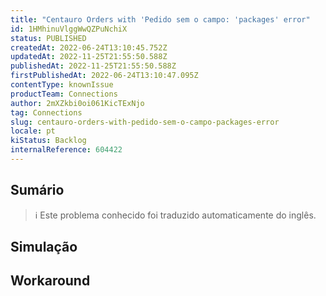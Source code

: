 ```yaml
---
title: "Centauro Orders with 'Pedido sem o campo: 'packages' error"
id: 1HMhinuVlggWwQZPuNchiX
status: PUBLISHED
createdAt: 2022-06-24T13:10:45.752Z
updatedAt: 2022-11-25T21:55:50.588Z
publishedAt: 2022-11-25T21:55:50.588Z
firstPublishedAt: 2022-06-24T13:10:47.095Z
contentType: knownIssue
productTeam: Connections
author: 2mXZkbi0oi061KicTExNjo
tag: Connections
slug: centauro-orders-with-pedido-sem-o-campo-packages-error
locale: pt
kiStatus: Backlog
internalReference: 604422
---
```


## Sumário

>ℹ️ Este problema conhecido foi traduzido automaticamente do inglês.



## Simulação



## Workaround



